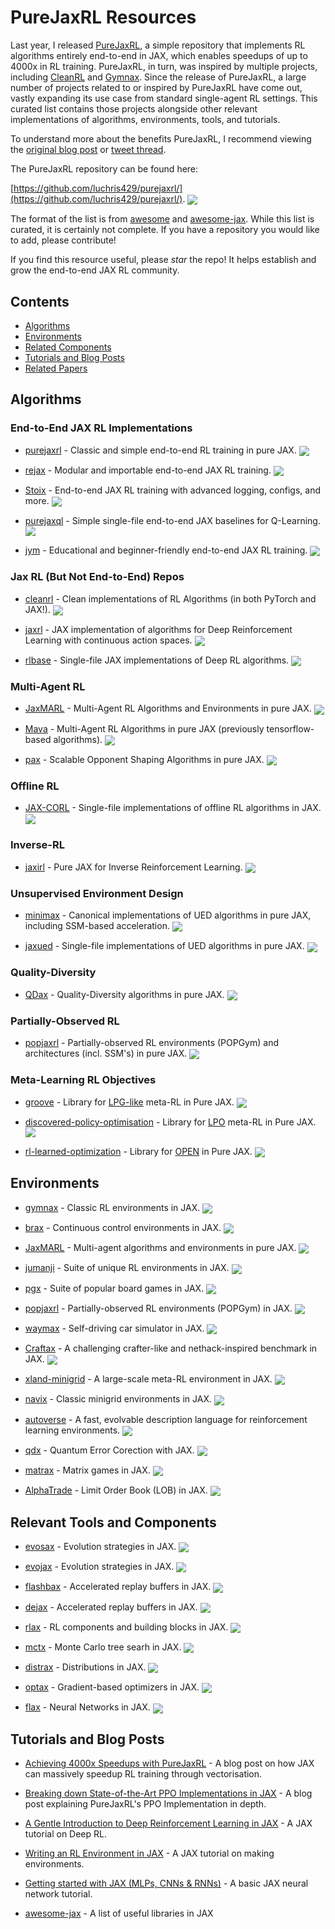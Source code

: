 # PureJaxRL Resources 

Last year, I released [PureJaxRL](https://github.com/luchris429/purejaxrl), a simple repository that implements RL algorithms entirely end-to-end in JAX, which enables speedups of up to 4000x in RL training. PureJaxRL, in turn, was inspired by multiple projects, including [CleanRL](https://github.com/vwxyzjn/cleanrl) and [Gymnax](https://github.com/RobertTLange/gymnax). Since the release of PureJaxRL, a large number of projects related to or inspired by PureJaxRL have come out, vastly expanding its use case from standard single-agent RL settings. This curated list contains those projects alongside other relevant implementations of algorithms, environments, tools, and tutorials.

To understand more about the benefits PureJaxRL, I recommend viewing the [original blog post](https://chrislu.page/blog/meta-disco/) or [tweet thread](https://x.com/_chris_lu_/status/1643992216413831171).

The PureJaxRL repository can be found here:

[https://github.com/luchris429/purejaxrl/](https://github.com/luchris429/purejaxrl/). <img src="https://img.shields.io/github/stars/luchris429/purejaxrl?style=social" align="center">

The format of the list is from [awesome](https://github.com/sindresorhus/awesome) and [awesome-jax](https://github.com/n2cholas/awesome-jax). While this list is curated, it is certainly not complete. If you have a repository you would like to add, please contribute!

If you find this resource useful, please *star* the repo! It helps establish and grow the end-to-end JAX RL community.

## Contents

- [Algorithms](#algorithms)
- [Environments](#environments)
- [Related Components](#components)
- [Tutorials and Blog Posts](#tutorials-and-blog-posts)
- [Related Papers](#papers)

## Algorithms

### End-to-End JAX RL Implementations

- [purejaxrl](https://github.com/luchris429/purejaxrl) - Classic and simple end-to-end RL training in pure JAX. <img src="https://img.shields.io/github/stars/luchris429/purejaxrl?style=social" align="center">

- [rejax](https://github.com/keraJLi/rejax) - Modular and importable end-to-end JAX RL training. <img src="https://img.shields.io/github/stars/keraJLi/rejax?style=social" align="center">

- [Stoix](https://github.com/EdanToledo/Stoix) - End-to-end JAX RL training with advanced logging, configs, and more. <img src="https://img.shields.io/github/stars/EdanToledo/Stoix?style=social" align="center">

- [purejaxql](https://github.com/mttga/purejaxql/) - Simple single-file end-to-end JAX baselines for Q-Learning. <img src="https://img.shields.io/github/stars/mttga/purejaxql?style=social" align="center">

- [jym](https://github.com/rpegoud/jym) - Educational and beginner-friendly end-to-end JAX RL training. <img src="https://img.shields.io/github/stars/rpegoud/jym?style=social" align="center">

### Jax RL (But Not End-to-End) Repos

- [cleanrl](https://github.com/vwxyzjn/cleanrl) - Clean implementations of RL Algorithms (in both PyTorch and JAX!). <img src="https://img.shields.io/github/stars/vwxyzjn/cleanrl?style=social" align="center">

- [jaxrl](https://github.com/ikostrikov/jaxrl) - JAX implementation of algorithms for Deep Reinforcement Learning with continuous action spaces. <img src="https://img.shields.io/github/stars/ikostrikov/jaxrl?style=social" align="center">

- [rlbase](https://github.com/kvfrans/rlbase_stable) - Single-file JAX implementations of Deep RL algorithms. <img src="https://img.shields.io/github/stars/kvfrans/rlbase_stable?style=social" align="center">

### Multi-Agent RL

- [JaxMARL](https://github.com/FLAIROx/JaxMARL) - Multi-Agent RL Algorithms and Environments in pure JAX. <img src="https://img.shields.io/github/stars/FLAIROx/JaxMARL?style=social" align="center">

- [Mava](https://github.com/instadeepai/Mava) - Multi-Agent RL Algorithms in pure JAX (previously tensorflow-based algorithms). <img src="https://img.shields.io/github/stars/instadeepai/Mava?style=social" align="center">

- [pax](https://github.com/ucl-dark/pax) - Scalable Opponent Shaping Algorithms in pure JAX. <img src="https://img.shields.io/github/stars/ucl-dark/pax?style=social" align="center">

### Offline RL

- [JAX-CORL](https://github.com/nissymori/JAX-CORL) - Single-file implementations of offline RL algorithms in JAX. <img src="https://img.shields.io/github/stars/nissymori/JAX-CORL?style=social" align="center">

### Inverse-RL

- [jaxirl](https://github.com/FLAIROx/jaxirl) - Pure JAX for Inverse Reinforcement Learning. <img src="https://img.shields.io/github/stars/FLAIROx/jaxirl?style=social" align="center">

### Unsupervised Environment Design

- [minimax](https://github.com/facebookresearch/minimax) - Canonical implementations of UED algorithms in pure JAX, including SSM-based acceleration. <img src="https://img.shields.io/github/stars/facebookresearch/minimax?style=social" align="center">

- [jaxued](https://github.com/DramaCow/jaxued) - Single-file implementations of UED algorithms in pure JAX. <img src="https://img.shields.io/github/stars/DramaCow/jaxued?style=social" align="center">

### Quality-Diversity

- [QDax](https://github.com/adaptive-intelligent-robotics/QDax) - Quality-Diversity algorithms in pure JAX. <img src="https://img.shields.io/github/stars/adaptive-intelligent-robotics/QDax?style=social" align="center">

### Partially-Observed RL

- [popjaxrl](https://github.com/luchris429/popjaxrl) - Partially-observed RL environments (POPGym) and architectures (incl. SSM's) in pure JAX. <img src="https://img.shields.io/github/stars/luchris429/popjaxrl?style=social" align="center">

### Meta-Learning RL Objectives

- [groove](https://github.com/EmptyJackson/groove) - Library for [LPG-like](https://arxiv.org/abs/2007.08794) meta-RL in Pure JAX. <img src="https://img.shields.io/github/stars/EmptyJackson/groove?style=social" align="center">

- [discovered-policy-optimisation](https://github.com/luchris429/discovered-policy-optimisation) - Library for [LPO](https://arxiv.org/abs/2210.05639) meta-RL in Pure JAX. <img src="https://img.shields.io/github/stars/luchris429/discovered-policy-optimisation?style=social" align="center">

- [rl-learned-optimization](https://github.com/AlexGoldie/rl-learned-optimization) - Library for [OPEN](https://arxiv.org/abs/2407.07082) in Pure JAX. <img src="https://img.shields.io/github/stars/AlexGoldie/rl-learned-optimization?style=social" align="center">

## Environments

- [gymnax](https://github.com/RobertTLange/gymnax) - Classic RL environments in JAX. <img src="https://img.shields.io/github/stars/RobertTLange/gymnax?style=social" align="center">

- [brax](https://github.com/google/brax) - Continuous control environments in JAX. <img src="https://img.shields.io/github/stars/google/brax?style=social" align="center">

- [JaxMARL](https://github.com/FLAIROx/JaxMARL) - Multi-agent algorithms and environments in pure JAX. <img src="https://img.shields.io/github/stars/FLAIROx/JaxMARL?style=social" align="center">

- [jumanji](https://github.com/instadeepai/jumanji) - Suite of unique RL environments in JAX. <img src="https://img.shields.io/github/stars/instadeepai/jumanji?style=social" align="center">

- [pgx](https://github.com/sotetsuk/pgx) - Suite of popular board games in JAX. <img src="https://img.shields.io/github/stars/sotetsuk/pgx?style=social" align="center">

- [popjaxrl](https://github.com/luchris429/popjaxrl) - Partially-observed RL environments (POPGym) in JAX. <img src="https://img.shields.io/github/stars/luchris429/popjaxrl?style=social" align="center">

- [waymax](https://github.com/waymo-research/waymax) - Self-driving car simulator in JAX. <img src="https://img.shields.io/github/stars/waymo-research/waymax?style=social" align="center">

- [Craftax](https://github.com/MichaelTMatthews/Craftax) - A challenging crafter-like and nethack-inspired benchmark in JAX. <img src="https://img.shields.io/github/stars/MichaelTMatthews/Craftax?style=social" align="center">

- [xland-minigrid](https://github.com/corl-team/xland-minigrid) - A large-scale meta-RL environment in JAX. <img src="https://img.shields.io/github/stars/corl-team/xland-minigrid?style=social" align="center">

- [navix](https://github.com/epignatelli/navix) - Classic minigrid environments in JAX. <img src="https://img.shields.io/github/stars/epignatelli/navix?style=social" align="center">

- [autoverse](https://github.com/smearle/autoverse) - A fast, evolvable description language for reinforcement learning environments. <img src="https://img.shields.io/github/stars/smearle/autoverse?style=social" align="center">

- [qdx](https://github.com/jolle-ag/qdx) - Quantum Error Corection with JAX. <img src="https://img.shields.io/github/stars/jolle-ag/qdx?style=social" align="center">

- [matrax](https://github.com/instadeepai/matrax) - Matrix games in JAX. <img src="https://img.shields.io/github/stars/instadeepai/matrax?style=social" align="center">

- [AlphaTrade](https://github.com/KangOxford/AlphaTrade) - Limit Order Book (LOB) in JAX. <img src="https://img.shields.io/github/stars/KangOxford/AlphaTrade?style=social" align="center">

## Relevant Tools and Components

- [evosax](https://github.com/RobertTLange/evosax) - Evolution strategies in JAX. <img src="https://img.shields.io/github/stars/RobertTLange/evosax?style=social" align="center">

- [evojax](https://github.com/google/evojax) - Evolution strategies in JAX. <img src="https://img.shields.io/github/stars/google/evojax?style=social" align="center">

- [flashbax](https://github.com/instadeepai/flashbax) - Accelerated replay buffers in JAX. <img src="https://img.shields.io/github/stars/instadeepai/flashbax?style=social" align="center">

- [dejax](https://github.com/hr0nix/dejax) - Accelerated replay buffers in JAX. <img src="https://img.shields.io/github/stars/hr0nix/dejax?style=social" align="center">

- [rlax](https://github.com/google-deepmind/rlax) - RL components and building blocks in JAX. <img src="https://img.shields.io/github/stars/google-deepmind/rlax?style=social" align="center">

- [mctx](https://github.com/google-deepmind/mctx) - Monte Carlo tree searh in JAX. <img src="https://img.shields.io/github/stars/google-deepmind/mctx?style=social" align="center">

- [distrax](https://github.com/google-deepmind/distrax) - Distributions in JAX. <img src="https://img.shields.io/github/stars/google-deepmind/distrax?style=social" align="center">

- [optax](https://github.com/google-deepmind/optax) - Gradient-based optimizers in JAX. <img src="https://img.shields.io/github/stars/google-deepmind/optax?style=social" align="center">

- [flax](https://github.com/google/flax) - Neural Networks in JAX. <img src="https://img.shields.io/github/stars/google/flax?style=social" align="center">

## Tutorials and Blog Posts

- [Achieving 4000x Speedups with PureJaxRL](https://chrislu.page/blog/meta-disco/) - A blog post on how JAX can massively speedup RL training through vectorisation.

- [Breaking down State-of-the-Art PPO Implementations in JAX](https://towardsdatascience.com/breaking-down-state-of-the-art-ppo-implementations-in-jax-6f102c06c149) - A blog post explaining PureJaxRL's PPO Implementation in depth.

- [A Gentle Introduction to Deep Reinforcement Learning in JAX](https://towardsdatascience.com/a-gentle-introduction-to-deep-reinforcement-learning-in-jax-c1e45a179b92) - A JAX tutorial on Deep RL.

- [Writing an RL Environment in JAX](https://medium.com/@ngoodger_7766/writing-an-rl-environment-in-jax-9f74338898ba) - A JAX tutorial on making environments.

- [Getting started with JAX (MLPs, CNNs & RNNs)](https://roberttlange.com/posts/2020/03/blog-post-10/) - A basic JAX neural network tutorial.

- [awesome-jax](https://github.com/n2cholas/awesome-jax) - A list of useful libraries in JAX
